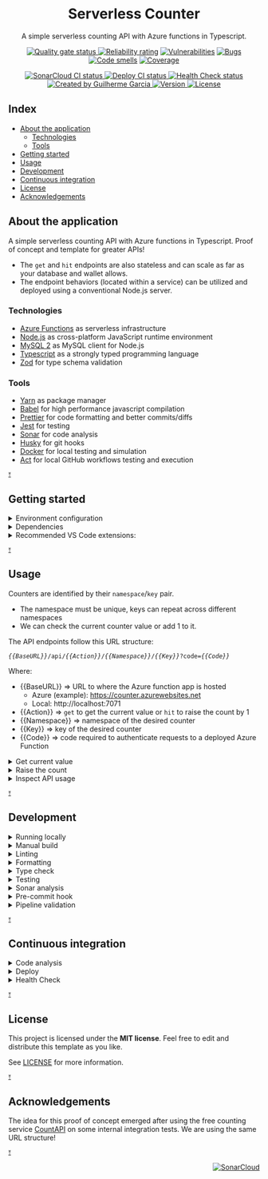 <p align="center">
  <h1 align="center">Serverless Counter</h1>
  <p align="center">
    A simple serverless counting API with Azure functions in Typescript.
  </p>
</p>

<p align="center">
  <a href="https://sonarcloud.io/summary/overall?id=Serverless-Counter">
    <img
      src="https://sonarcloud.io/api/project_badges/measure?project=Serverless-Counter&metric=alert_status"
      alt="Quality gate status"
    />
  </a>
  <a
    href="https://sonarcloud.io/component_measures?id=Serverless-Counter&metric=reliability_rating&view=list"
    ><img
      src="https://sonarcloud.io/api/project_badges/measure?project=Serverless-Counter&metric=reliability_rating"
      alt="Reliability rating"
  /></a>
  <a
    href="https://sonarcloud.io/project/issues?resolved=false&types=VULNERABILITY&id=Serverless-Counter"
    ><img
      src="https://sonarcloud.io/api/project_badges/measure?project=Serverless-Counter&metric=vulnerabilities"
      alt="Vulnerabilities"
  /></a>
  <a
    href="https://sonarcloud.io/project/issues?resolved=false&types=BUG&id=Serverless-Counter"
    ><img
      src="https://sonarcloud.io/api/project_badges/measure?project=Serverless-Counter&metric=bugs"
      alt="Bugs"
  /></a>
  <a
    href="https://sonarcloud.io/project/issues?resolved=false&types=CODE_SMELL&id=Serverless-Counter"
    ><img
      src="https://sonarcloud.io/api/project_badges/measure?project=Serverless-Counter&metric=code_smells"
      alt="Code smells"
  /></a>
  <a
    href="https://sonarcloud.io/component_measures?id=Serverless-Counter&metric=coverage&view=list"
    ><img
      src="https://sonarcloud.io/api/project_badges/measure?project=Serverless-Counter&metric=coverage"
      alt="Coverage"
  /></a>
</p>

<p align="center">
  <a
    href="https://github.com/GuilhermeMGBR/ServerlessCounter/actions/workflows/sonarcloud-coverage.yml?query=branch%3Amain"
  >
    <img
      src="https://github.com/GuilhermeMGBR/ServerlessCounter/actions/workflows/sonarcloud-coverage.yml/badge.svg?event=push&branch=main"
      alt="SonarCloud CI status"
    />
  </a>
  <a
    href="https://github.com/GuilhermeMGBR/ServerlessCounter/actions/workflows/deploy.yml?query=branch%3Amain"
  >
    <img
      src="https://github.com/GuilhermeMGBR/ServerlessCounter/actions/workflows/deploy.yml/badge.svg?event=push&branch=main"
      alt="Deploy CI status"
    />
  </a>
  <a
    href="https://github.com/GuilhermeMGBR/ServerlessCounter/actions/workflows/health-check.yml?query=branch%3Amain"
  >
    <img
      src="https://github.com/GuilhermeMGBR/ServerlessCounter/actions/workflows/health-check.yml/badge.svg?branch=main"
      alt="Health Check status"
    />
  </a>
  <a  href="https://github.com/GuilhermeMGBR?tab=overview&from=2023-02-01&to=2023-02-28">
    <img
      src="https://img.shields.io/badge/created%20by-@guilhermemgbr-4BBAAB.svg"
      alt="Created by Guilherme Garcia"
    />
  </a>
  <a href="https://github.com/GuilhermeMGBR/ServerlessCounter" rel="nofollow">
    <img
      src="https://img.shields.io/github/package-json/v/GuilhermeMGBR/ServerlessCounter?filename=src/package.json&color=red"
      alt="Version"
    />
  </a>
  <a href="https://opensource.org/licenses/MIT" rel="nofollow"
    ><img
      src="https://img.shields.io/github/license/GuilhermeMGBR/ServerlessCounter"
      alt="License"
  /></a>
</p>

## Index

- [About the application](#about-the-application)
  - [Technologies](#technologies)
  - [Tools](#tools)
- [Getting started](#getting-started)
- [Usage](#usage)
- [Development](#development)
- [Continuous integration](#continuous-integration)
- [License](#license)
- [Acknowledgements](#acknowledgements)

## About the application

A simple serverless counting API with Azure functions in Typescript. Proof of concept and template for greater APIs!

- The `get` and `hit` endpoints are also stateless and can scale as far as your database and wallet allows.
- The endpoint behaviors (located within a service) can be utilized and deployed using a conventional Node.js server.

### Technologies

- [Azure Functions](https://learn.microsoft.com/en-us/azure/azure-functions/functions-overview) as serverless infrastructure
- [Node.js](https://nodejs.org) as cross-platform JavaScript runtime environment
- [MySQL 2](https://github.com/sidorares/node-mysql2) as MySQL client for Node.js
- [Typescript](http://typescriptlang.org) as a strongly typed programming language
- [Zod](https://github.com/colinhacks/zod) for type schema validation

### Tools

- [Yarn](https://yarnpkg.com) as package manager
- [Babel](https://babeljs.io) for high performance javascript compilation
- [Prettier](http://prettier.io) for code formatting and better commits/diffs
- [Jest](http://jestjs.io) for testing
- [Sonar](https://www.sonarsource.com) for code analysis
- [Husky](https://typicode.github.io/husky/) for git hooks
- [Docker](https://www.docker.com) for local testing and simulation
- [Act](https://github.com/nektos/act) for local GitHub workflows testing and execution

<sup><a href="#index" title="Return to index">&UpArrowBar;</a></sup>

## Getting started

<details><summary>Environment configuration</summary>

#### Create a `local.settings.json` file inside the `./src` folder.

- Replace `{{YOUR_CONNECTIONSTRING}}` with the connection string to your MySQL database of choice

```json
{
  "IsEncrypted": false,
  "Values": {
    "FUNCTIONS_WORKER_RUNTIME": "node",
    "NODE_ENV": "development",
    "DB_COUNTER_CONNECTIONSTRING": "{{YOUR_CONNECTIONSTRING}}",
    "DB_COUNTER_REJECTUNAUTHORIZED": "true"
  }
}
```

#### To run and debug functions locally, install [azure-functions-core-tools](https://github.com/Azure/azure-functions-core-tools) on your machine

Installation with yarn:

```bash
yarn global add azure-functions-core-tools
```

=> The 'devcontainer' comes with this preinstalled

</details>

<details><summary>Dependencies</summary>

- Open the terminal inside the `src` folder
- Install dependencies with [yarn](https://yarnpkg.com)

```bash
yarn
```

</details>

<details><summary>Recommended VS Code extensions:</summary>

- [SonarLint](https://marketplace.visualstudio.com/items?itemName=sonarsource.sonarlint-vscode) - Code linting
- [ES Lint](https://marketplace.visualstudio.com/items?itemName=dbaeumer.vscode-eslint) - JavaScript linting
- [Pretty TypeScript Errors](https://marketplace.visualstudio.com/items?itemName=yoavbls.pretty-ts-errors) - Prettier and human-readable TypeScript errors
- [Error Lens](https://marketplace.visualstudio.com/items?itemName=usernamehw.errorlens) - Highlighting of errors and other language diagnostics
- [Thunder Client](https://marketplace.visualstudio.com/items?itemName=rangav.vscode-thunder-client) - Lightweight Rest API Client
- [MySQL client](https://marketplace.visualstudio.com/items?itemName=cweijan.vscode-mysql-client2) - MySQL database client
- [GitLens](https://marketplace.visualstudio.com/items?itemName=eamodio.gitlens) - Git extensions
- [Prettier](https://marketplace.visualstudio.com/items?itemName=esbenp.prettier-vscode) - Code formatter

</details>

<sup><a href="#index" title="Return to index">&UpArrowBar;</a></sup>

## Usage

Counters are identified by their `namespace`/`key` pair.

- The namespace must be unique, keys can repeat across different namespaces
- We can check the current counter value or add 1 to it.

The API endpoints follow this URL structure:

_`{{BaseURL}}`_`/api/`_`{{Action}}`_`/`_`{{Namespace}}`_`/`_`{{Key}}`_`?code=`_`{{Code}}`_

Where:

- {{BaseURL}} => URL to where the Azure function app is hosted
  - Azure (example): https://counter.azurewebsites.net
  - Local: http://localhost:7071
- {{Action}} => `get` to get the current value or `hit` to raise the count by 1
- {{Namespace}} => namespace of the desired counter
- {{Key}} => key of the desired counter
- {{Code}} => code required to authenticate requests to a deployed Azure Function

<details><summary>Get current value</summary>

Request:

```bash
curl -X GET http://localhost:7071/api/get/namespace1/key1?code=ABC --header 'Accept: */*'
```

Response:

```json
{
  "value": 1
}
```

Getting the value of a non-existent counter will return 0.

</details>

<details><summary>Raise the count</summary>

Request:

```bash
curl -X GET http://localhost:7071/api/hit/namespace1/key1?code=DEF --header 'Accept: */*'
```

Response:

```json
{
  "value": 2
}
```

Raising the count of a non-existent counter will create the counter and raise the count to 1.

</details>

<details><summary>Inspect API usage</summary>

Lists counter usage data and overall _active_ x _deleted_ status count.

```bash
curl -X GET http://localhost:7071/api/usage?code=XYZ --header 'Accept: */*'
OR
curl -X GET http://localhost:7071/api/usage/namespace1?code=XYZ --header 'Accept: */*'
OR
curl -X GET http://localhost:7071/api/usage/namespace1/key1?code=XYZ --header 'Accept: */*'
```

<details><summary>Inspect all namespace/key pairs</summary>

Request:

```bash
curl -X GET http://localhost:7071/api/usage?code=XYZ --header 'Accept: */*'
```

Response:

```json
{
  "activeCounters": [
    {
      "namespace": "namespace1",
      "key": "key1",
      "hits": 123,
      "createdAt": "2023-08-01T01:48:50.000Z",
      "lastHit": "2023-08-01T15:53:14.000Z"
    },
    {
      "namespace": "namespace1",
      "key": "key2",
      "hits": 456,
      "createdAt": "2023-08-01T02:50:50.000Z",
      "lastHit": "2023-08-01T16:55:14.000Z"
    },
    {
      "namespace": "namespace2",
      "key": "key1",
      "hits": 789,
      "createdAt": "2023-08-01T02:48:50.000Z",
      "lastHit": "2023-08-01T16:53:14.000Z"
    },
    ...
    {
      "namespace": "namespace1000",
      "key": "key1",
      "hits": 101112,
      "createdAt": "2023-08-01T04:48:50.000Z",
      "lastHit": "2023-08-01T17:53:14.000Z"
    }
  ],
  "status": {
    "active": "1285",
    "deleted": "25"
  }
}
```

</details>

<details><summary>Inspect all keys from one namespace</summary>

Request:

```bash
curl -X GET http://localhost:7071/api/usage/namespace1?code=XYZ --header 'Accept: */*'
```

Response:

```json
{
  "activeCounters": [
    {
      "namespace": "namespace1",
      "key": "key1",
      "hits": 123,
      "createdAt": "2023-08-01T01:48:50.000Z",
      "lastHit": "2023-08-01T15:53:14.000Z"
    },
    {
      "namespace": "namespace1",
      "key": "key2",
      "hits": 456,
      "createdAt": "2023-08-01T02:50:50.000Z",
      "lastHit": "2023-08-01T16:55:14.000Z"
    }
  ],
  "status": {
    "active": "2",
    "deleted": "1"
  }
}
```

</details>

<details><summary>Inspect a single namespace/key pair</summary>

Request:

```bash
curl -X GET http://localhost:7071/api/usage/namespace1/key1?code=XYZ --header 'Accept: */*'
```

Response:

```json
{
  "activeCounters": [
    {
      "namespace": "namespace1",
      "key": "key1",
      "hits": 123,
      "createdAt": "2023-08-01T01:48:50.000Z",
      "lastHit": "2023-08-01T15:53:14.000Z"
    }
  ],
  "status": {
    "active": "1",
    "deleted": "0"
  }
}
```

</details>

</details>

<sup><a href="#index" title="Return to index">&UpArrowBar;</a></sup>

## Development

<details><summary>Running locally</summary>

### Build and run the App:

This will install the required dependencies, build and start!

```bash
yarn start
```

- To start without installing dependencies or re-building the app:

```bash
yarn start:only
OR
yarn so
```

=> Remember to follow the environment configuration from the [Getting started](#getting-started) before running the app!

</details>

<details><summary>Manual build</summary>

### Run the build command:

This will install the dependencies and run a build

```bash
yarn build
```

- To run a build without installing dependencies:

```bash
yarn build:only
OR
yarn bo
```

- The build can re-run after each file save in watch mode

```bash
yarn watch:build
OR
yarn wb
```

</details>

<details><summary>Linting</summary>

### Run the lint command:

```bash
yarn lint
OR
yarn lt
```

</details>

<details><summary>Formatting</summary>

### Run the format command:

This will automatically fix errors where possible

```bash
yarn format
OR
yarn fmt
```

- To check formatting errors without making changes to files:

```bash
yarn format:check
OR
yarn fc
```

</details>

<details><summary>Type check</summary>

Make sure to have installed dependencies from the initial setup

### Run type check:

```bash
yarn type-check
OR
yarn tc
```

- The type check can re-run after each file save in watch mode

```bash
yarn watch:type-check
OR
yarn wtc
```

</details>

<details><summary>Testing</summary>

Make sure to have installed dependencies from the initial setup

### Build and run tests:

```bash
yarn test
```

- The test can re-run after each file save in watch mode

```bash
yarn watch:test
OR
yarn wt
```

</details>

<details><summary>Sonar analysis</summary>

> An analysis is run automatically on `SonarCloud` for open `PRs` and changes to the `main` branch.

To run an analysis locally with SonarQube and Docker:

### Start a local SonarQube instance:

```bash
yarn sonar-server:start
OR
yarn ss
```

<details><summary>[Optional] Persist analysis results</summary>

To persist the analysis results when running a local server of SonarQube:

### Create a `.env.sonar-server.local` file inside the `./src` folder

```sh
SONAR_JDBC_URL={{YOUR_URL}} # sample: jdbc:postgresql://hostname.com/db_name
SONAR_JDBC_USERNAME={{YOUR_USERNAME}}
SONAR_JDBC_PASSWORD={{YOUR_PASSWORD}}
```

Replace placeholders with the connection values to your PostgreSQL instance:

- `{{YOUR_URL}}`
- `{{YOUR_USERNAME}}`
- `{{YOUR_PASSWORD}}`

> It is possible to run an instance of PostgreSQL inside another docker container!

### Start a local SonarQube instance with persistence:

```bash
yarn sonar-server:start-persistent
OR
yarn ssp
```

</details>

### Sonar Scanner configuration

Set environment variables with sonar server connection details:

- SVRLSSCTR_SONARQUBE_LOCAL_HOSTURL
- SVRLSSCTR_SONARQUBE_LOCAL_LOGIN

> They can be set inline, before the run command:
>
> ```bash
> SVRLSSCTR_SONARQUBE_LOCAL_HOSTURL=https://your.local.url; SVRLSSCTR_SONARQUBE_LOCAL_LOGIN=sqp_yourtokenXYZ; yarn sonar
> ```

### Run Sonar Scanner

```bash
yarn sonar
OR
yarn s
```

</details>

<details><summary>Pre-commit hook</summary>

> The `pre-commit` hook should run automatically before every commit through `Husky`.

To manually run all pre-commit checks:

```bash
yarn pre-commit
OR
yarn pc
```

This hook does type checking, linting, format checking and runs all tests, stopping and showing errors from the first one to fail, if any.

</details>

<details><summary>Pipeline validation</summary>

We can run pipeline workflows/ jobs/ steps locally with the help of [Nektos/act](https://github.com/nektos/act):

- Make sure you have Docker installed on your local machine
- Install [Nektos/act](https://github.com/nektos/act)
- Add the secrets required by the chosen pipeline at a `.secrets` file at this repository's root folder (same folder as the Readme)
- Open a terminal inside the [package.json](./src/package.json) folder
- Run the script with the desired pipeline to validate:
  - It will download a docker container and run the pipeline inside it, the first run may take a while!

```bash
yarn act:sonarcloud
yarn act:deploy
yarn act:health-check
```

</details>

<sup><a href="#index" title="Return to index">&UpArrowBar;</a></sup>

## Continuous integration

<details><summary>Code analysis</summary>

Automatic code analysis with Sonarcloud. To include code coverage, follows the triggers set in the GitHub workflow.

The following secrets must be configured on GitHub:

- SONARCLOUD_ORGANIZATION
- SONARCLOUD_TOKEN

This also follows the properties defined inside the `sonar-project.properties` file, overwriting duplicates.

</details>

<details><summary>Deploy</summary>

Automatic build and deploy. Follows the triggers set in the GitHub workflow.

The following secrets must be configured on GitHub:

- AZURE_SUBSCRIPTION_ID
- AZURE_CLIENT_ID
- AZURE_TENANT_ID
- AZURE_FUNCTIONAPP_PUBLISH_PROFILE

</details>

<details><summary>Health Check</summary>

A health check will be made after each deploy and can also be manually triggered.

The following secrets must be configured on GitHub:

- HEALTH_CHECK_URL
- HEALTH_CHECK_METHOD

For health checking, simply call a get or a hit endpoint of your selected namespace/key pair. In this way the `HEALTH_CHECK_URL` must include the authentication code and the `HEALTH_CHECK_METHOD` would be `GET`.

</details>

<sup><a href="#index" title="Return to index">&UpArrowBar;</a></sup>

## License

This project is licensed under the **MIT license**. Feel free to edit and distribute this template as you like.

See [LICENSE](LICENSE) for more information.

<sup><a href="#index" title="Return to index">&UpArrowBar;</a></sup>

## Acknowledgements

The idea for this proof of concept emerged after using the free counting service [CountAPI](https://countapi.xyz) on some internal integration tests. We are using the same URL structure!

<sup><a href="#index" title="Return to index">&UpArrowBar;</a></sup>

<p align="right">
<a href="https://sonarcloud.io/summary/new_code?id=Serverless-Counter"><img src=
"https://sonarcloud.io/images/project_badges/sonarcloud-black.svg"
alt="SonarCloud" /></a>
</p>
